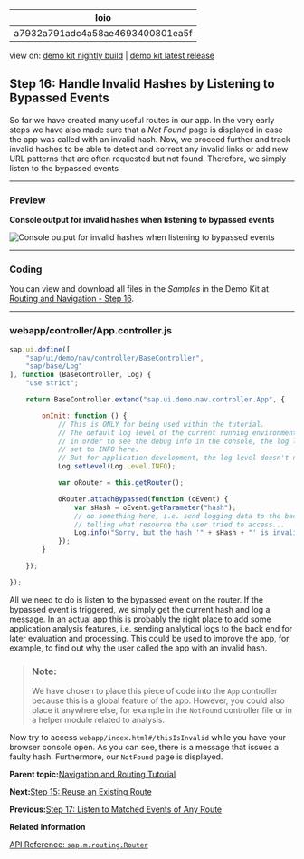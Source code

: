 <!-- loioa7932a791adc4a58ae4693400801ea5f -->

| loio |
| -----|
| a7932a791adc4a58ae4693400801ea5f |

<div id="loio">

view on: [demo kit nightly build](https://sdk.openui5.org/nightly/#/topic/a7932a791adc4a58ae4693400801ea5f) | [demo kit latest release](https://sdk.openui5.org/topic/a7932a791adc4a58ae4693400801ea5f)</div>

## Step 16: Handle Invalid Hashes by Listening to Bypassed Events

So far we have created many useful routes in our app. In the very early steps we have also made sure that a *Not Found* page is displayed in case the app was called with an invalid hash. Now, we proceed further and track invalid hashes to be able to detect and correct any invalid links or add new URL patterns that are often requested but not found. Therefore, we simply listen to the bypassed events

***

### Preview

  
  
**Console output for invalid hashes when listening to bypassed events**

![](images/loio6f2e76a0c5dc476ba8381865a06748c9_HiRes.png "Console output for invalid hashes when listening to bypassed events")

***

### Coding

You can view and download all files in the *Samples* in the Demo Kit at [Routing and Navigation - Step 16](https://sdk.openui5.org/entity/sap.ui.core.tutorial.navigation/sample/sap.ui.core.tutorial.navigation.16).

***

### webapp/controller/App.controller.js

```js
sap.ui.define([
	"sap/ui/demo/nav/controller/BaseController",
	"sap/base/Log"
], function (BaseController, Log) {
	"use strict";

	return BaseController.extend("sap.ui.demo.nav.controller.App", {

		onInit: function () {
			// This is ONLY for being used within the tutorial.
			// The default log level of the current running environment may be higher than INFO,
			// in order to see the debug info in the console, the log level needs to be explicitly
			// set to INFO here.
			// But for application development, the log level doesn't need to be set again in the code.
			Log.setLevel(Log.Level.INFO);

			var oRouter = this.getRouter();

			oRouter.attachBypassed(function (oEvent) {
				var sHash = oEvent.getParameter("hash");
				// do something here, i.e. send logging data to the backend for analysis
				// telling what resource the user tried to access...
				Log.info("Sorry, but the hash '" + sHash + "' is invalid.", "The resource was not found.");
			});
		}

	});

});
```

All we need to do is listen to the bypassed event on the router. If the bypassed event is triggered, we simply get the current hash and log a message. In an actual app this is probably the right place to add some application analysis features, i.e. sending analytical logs to the back end for later evaluation and processing. This could be used to improve the app, for example, to find out why the user called the app with an invalid hash.

> ### Note:  
> We have chosen to place this piece of code into the `App` controller because this is a global feature of the app. However, you could also place it anywhere else, for example in the `NotFound` controller file or in a helper module related to analysis.

Now try to access `webapp/index.html#/thisIsInvalid` while you have your browser console open. As you can see, there is a message that issues a faulty hash. Furthermore, our `NotFound` page is displayed.

**Parent topic:**[Navigation and Routing Tutorial](Navigation_and_Routing_Tutorial_1b6dcd3.md "OpenUI5 comes with a powerful routing API that helps you control the state of your application efficiently. This tutorial will illustrate all major features and APIs related to navigation and routing in OpenUI5 apps by creating a simple and easy to understand mobile app. It represents a set of best practices for applying the navigation and routing features of OpenUI5 to your applications.")

**Next:**[Step 15: Reuse an Existing Route](Step_15_Reuse_an_Existing_Route_877d57e.md "The Employees table displays employee data. However, the resumes of the employees are not accessible from this view yet. We could create a new route and a new view to visualize the resume again, but we could also simply reuse an existing route to cross-link the resume of a certain employee. In this step, we will add a feature that allows users to directly navigate to the resume of a certain employee. We will reuse the Resume page that we have created in an earlier step. This example illustrates that there can be multiple navigation paths that direct to the same page.")

**Previous:**[Step 17: Listen to Matched Events of Any Route](Step_17_Listen_to_Matched_Events_of_Any_Route_4a063b8.md "In the previous step, we have listened for bypassed events to detect possible technical issues with our app. In this step, we want to improve the analysis use case even more by listening to any matched event of the route. We could use this information to measure how the app is used and how frequently the pages are called. Many Web analytic tools track page hits this way. The collected information can be used, for example to improve our app and its usability.")

**Related Information**  


[API Reference: `sap.m.routing.Router`](https://sdk.openui5.org/api/sap.m.routing.Router)

